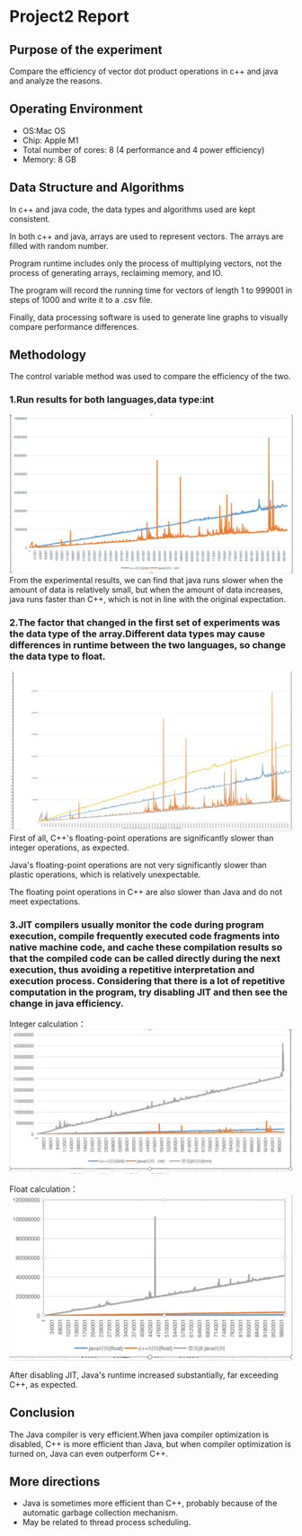 # Project2 Report

## Purpose of the experiment

Compare the efficiency of vector dot product operations in c++ and java and analyze the reasons.

## Operating Environment
- OS:Mac OS
- Chip: Apple M1
- Total number of cores: 8 (4 performance and 4 power efficiency)
- Memory: 8 GB
## Data Structure and Algorithms
In c++ and java code, the data types and algorithms used are kept consistent.


In both c++ and java, arrays are used to represent vectors. The arrays are filled with random number.

Program runtime includes only the process of multiplying vectors, not the process of generating arrays, reclaiming memory, and IO.

The program will record the running time for vectors of length 1 to 999001 in steps of 1000 and write it to a .csv file.

Finally, data processing software is used to generate line graphs to visually compare performance differences.

## Methodology
The control variable method was used to compare the efficiency of the two.
### 1.Run results for both languages,data type:int
<img src="1679818236270.jpg"></img>
From the experimental results, we can find that java runs slower when the amount of data is relatively small, but when the amount of data increases, java runs faster than C++, which is not in line with the original expectation.

### 2.The factor that changed in the first set of experiments was the data type of the array.Different data types may cause differences in runtime between the two languages, so change the data type to float.
<img src="1679818827206.jpg"></img>
  First of all, C++'s floating-point operations are significantly slower than integer operations, as expected.

  Java's floating-point operations are not very significantly slower than plastic operations, which is relatively unexpectable.

  The floating point operations in C++ are also slower than Java and do not meet expectations.


### 3.JIT compilers usually monitor the code during program execution, compile frequently executed code fragments into native machine code, and cache these compilation results so that the compiled code can be called directly during the next execution, thus avoiding a repetitive interpretation and execution process. Considering that there is a lot of repetitive computation in the program, try disabling JIT and then see the change in java efficiency.

Integer calculation：
<img src="1679820444359.jpg"></img>



Float calculation：
<img src="WechatIMG598.jpeg"></img>

After disabling JIT, Java's runtime increased substantially, far exceeding C++, as expected.

## Conclusion
The Java compiler is very efficient.When java compiler optimization is disabled, C++ is more efficient than Java, but when compiler optimization is turned on, Java can even outperform C++.

## More directions

- Java is sometimes more efficient than C++, probably because of the automatic garbage collection mechanism.
- May be related to thread process scheduling.
